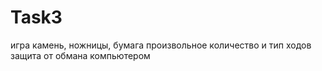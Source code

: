 # Task3
игра камень, ножницы, бумага
произвольное количество и тип ходов
защита от обмана компьютером